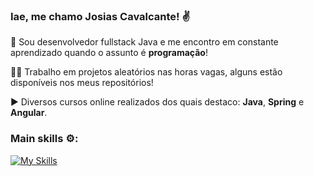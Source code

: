 ### Iae, me chamo Josias Cavalcante! ✌️ 
💭 Sou desenvolvedor fullstack Java e me encontro em constante aprendizado quando o assunto é **programação**!

🧑‍💻 Trabalho em projetos aleatórios nas horas vagas, alguns estão disponíveis nos meus repositórios!

▶️ Diversos cursos online realizados dos quais destaco: **Java**, **Spring** e **Angular**.

### Main skills ⚙️:
[![My Skills](https://skillicons.dev/icons?i=js,html,css,angular,typescript,jquery,java,spring,maven)](https://skillicons.dev)
